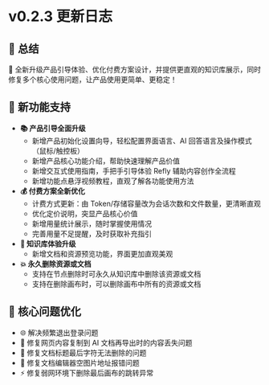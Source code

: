 # v0.2.3 更新日志

## 🦹 总结

🌟 全新升级产品引导体验、优化付费方案设计，并提供更直观的知识库展示，同时修复多个核心使用问题，让产品使用更简单、更稳定！

## **🌟** 新功能支持

- **📚 产品引导全面升级**
  - 新增产品初始化设置向导，轻松配置界面语言、AI 回答语言及操作模式（鼠标/触控板）
  - 新增产品核心功能介绍，帮助快速理解产品价值
  - 新增交互式使用指南，手把手引导体验 Refly 辅助内容创作全流程
  - 新增功能点悬浮视频教程，直观了解各功能使用方法
- **💰 付费方案全新优化**
  - 计费方式更新：由 Token/存储容量改为会话次数和文件数量，更清晰直观
  - 优化定价说明，突显产品核心价值
  - 新增用量统计展示，随时掌握使用情况
  - 完善用量不足提醒，及时获取补充指引
- **🚀 知识库体验升级**
  - 新增文档和资源预览功能，界面更加直观美观
- **💥 永久删除资源或文档**
  - 支持在节点删除时可永久从知识库中删除该资源或文档
  - 支持在删除画布时，可以删除画布中所有的资源或文档

## **💫** 核心问题优化

- 🌐 解决频繁退出登录问题
- 🔑 修复网页内容复制到 AI 文档再导出时的内容丢失问题
- 🔄 修复文档标题最后字符无法删除的问题
- 📄 修复文档编辑器空图片地址报错问题
- ⚡️ 修复弱网环境下删除最后画布的跳转异常
